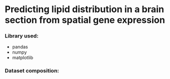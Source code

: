 # Predicting lipid distribution in a brain section from spatial gene expression

### Library used:
- pandas
- numpy
- matplotlib

### Dataset composition:

